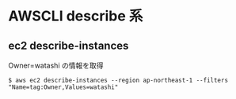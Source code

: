 # AWSCLI describe 系

## ec2 describe-instances
Owner=watashi の情報を取得

```
$ aws ec2 describe-instances --region ap-northeast-1 --filters "Name=tag:Owner,Values=watashi"
```


